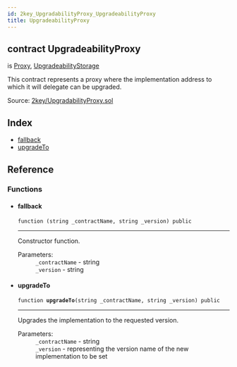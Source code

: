 ```yaml
---
id: 2key_UpgradabilityProxy_UpgradeabilityProxy
title: UpgradeabilityProxy
---
```


<div class="contract-doc"><div class="contract"><h2 class="contract-header"><span class="contract-kind">contract</span> UpgradeabilityProxy</h2><p class="base-contracts"><span>is</span> <a href="2key_Proxy.html">Proxy</a><span>, </span><a href="2key_UpgradabilityStorage_UpgradeabilityStorage.html">UpgradeabilityStorage</a></p><p class="description">This contract represents a proxy where the implementation address to which it will delegate can be upgraded.</p><div class="source">Source: <a href="git+https://github.com/2keynet/web3-alpha/blob/v0.0.3/contracts/2key/UpgradabilityProxy.sol" target="_blank">2key/UpgradabilityProxy.sol</a></div></div><div class="index"><h2>Index</h2><ul><li><a href="2key_UpgradabilityProxy_UpgradeabilityProxy.html#">fallback</a></li><li><a href="2key_UpgradabilityProxy_UpgradeabilityProxy.html#upgradeTo">upgradeTo</a></li></ul></div><div class="reference"><h2>Reference</h2><div class="functions"><h3>Functions</h3><ul><li><div class="item function"><span id="fallback" class="anchor-marker"></span><h4 class="name">fallback</h4><div class="body"><code class="signature">function <strong></strong><span>(string _contractName, string _version) </span><span>public </span></code><hr/><div class="description"><p>Constructor function.</p></div><dl><dt><span class="label-parameters">Parameters:</span></dt><dd><div><code>_contractName</code> - string</div><div><code>_version</code> - string</div></dd></dl></div></div></li><li><div class="item function"><span id="upgradeTo" class="anchor-marker"></span><h4 class="name">upgradeTo</h4><div class="body"><code class="signature">function <strong>upgradeTo</strong><span>(string _contractName, string _version) </span><span>public </span></code><hr/><div class="description"><p>Upgrades the implementation to the requested version.</p></div><dl><dt><span class="label-parameters">Parameters:</span></dt><dd><div><code>_contractName</code> - string</div><div><code>_version</code> - representing the version name of the new implementation to be set</div></dd></dl></div></div></li></ul></div></div></div>
